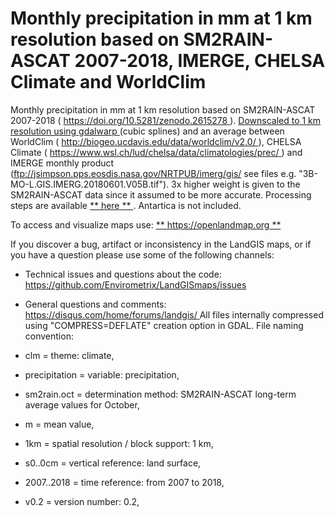 Monthly precipitation in mm at 1 km resolution based on SM2RAIN-ASCAT 2007-2018, IMERGE, CHELSA Climate and WorldClim
======================================================================================================================

   Monthly precipitation in mm at 1 km resolution based on SM2RAIN-ASCAT 2007-2018 ( [ https://doi.org/10.5281/zenodo.2615278 ](https://doi.org/10.5281/zenodo.2615278) ). [ Downscaled to 1 km resolution using gdalwarp ](https://github.com/Envirometrix/LandGISmaps/tree/master/input_layers/clim1km) (cubic splines) and an average between WorldClim ( [ http://biogeo.ucdavis.edu/data/worldclim/v2.0/ ](http://biogeo.ucdavis.edu/data/worldclim/v2.0/) ), CHELSA Climate ( [ https://www.wsl.ch/lud/chelsa/data/climatologies/prec/ ](https://www.wsl.ch/lud/chelsa/data/climatologies/prec/) ) and IMERGE monthly product (ftp://jsimpson.pps.eosdis.nasa.gov/NRTPUB/imerg/gis/ see files e.g. "3B-MO-L.GIS.IMERG.20180601.V05B.tif"). 3x higher weight is given to the SM2RAIN-ASCAT data since it assumed to be more accurate. Processing steps are available [ ** here ** ](https://github.com/Envirometrix/LandGISmaps/tree/master/input_layers/clim1km) . Antartica is not included. 

  To access and visualize maps use: [ ** https://openlandmap.org ** ](https://openlandmap.org) 

  If you discover a bug, artifact or inconsistency in the LandGIS maps, or if you have a question please use some of the following channels: 

  *  Technical issues and questions about the code: [ https://github.com/Envirometrix/LandGISmaps/issues ](https://github.com/Envirometrix/LandGISmaps/issues) 
 *  General questions and comments: [ https://disqus.com/home/forums/landgis/ ](https://disqus.com/home/forums/landgis/) 
   All files internally compressed using "COMPRESS=DEFLATE" creation option in GDAL. File naming convention: 

  *  clm = theme: climate, 
 *  precipitation = variable: precipitation, 
 *  sm2rain.oct = determination method: SM2RAIN-ASCAT long-term average values for October, 
 *  m = mean value, 
 *  1km = spatial resolution / block support: 1 km, 
 *  s0..0cm = vertical reference: land surface, 
 *  2007..2018 = time reference: from 2007 to 2018, 
 *  v0.2 = version number: 0.2,